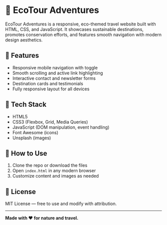 # 🌿 EcoTour Adventures

EcoTour Adventures is a responsive, eco-themed travel website built with HTML, CSS, and JavaScript. It showcases sustainable destinations, promotes conservation efforts, and features smooth navigation with modern design aesthetics.

## 🚀 Features

- Responsive mobile navigation with toggle
- Smooth scrolling and active link highlighting
- Interactive contact and newsletter forms
- Destination cards and testimonials
- Fully responsive layout for all devices

## 🧰 Tech Stack

- HTML5  
- CSS3 (Flexbox, Grid, Media Queries)  
- JavaScript (DOM manipulation, event handling)  
- Font Awesome (icons)  
- Unsplash (images)

## 📂 How to Use

1. Clone the repo or download the files  
2. Open `index.html` in any modern browser  
3. Customize content and images as needed

## 📄 License

MIT License — free to use and modify with attribution.

---

**Made with ❤️ for nature and travel.**
